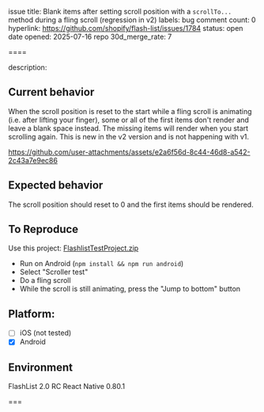 issue title: Blank items after setting scroll position with a `scrollTo...` method during a fling scroll (regression in v2)
labels: bug
comment count: 0
hyperlink: https://github.com/shopify/flash-list/issues/1784
status: open
date opened: 2025-07-16
repo 30d_merge_rate: 7

====

description:
## Current behavior

When the scroll position is reset to the start while a fling scroll is animating (i.e. after lifting your finger), some or all of the first items don't render and leave a blank space instead. The missing items will render when you start scrolling again. This is new in the v2 version and is not happening with v1.

https://github.com/user-attachments/assets/e2a6f56d-8c44-46d8-a542-2c43a7e9ec86

## Expected behavior

The scroll position should reset to 0 and the first items should be rendered.

## To Reproduce

Use this project: [FlashlistTestProject.zip](https://github.com/user-attachments/files/21264415/FlashlistTestProject.zip)
* Run on Android (`npm install && npm run android`)
* Select "Scroller test"
* Do a fling scroll
* While the scroll is still animating, press the "Jump to bottom" button

## Platform:

- [ ] iOS (not tested)
- [x] Android

## Environment

<!-- What is the exact version of @shopify/flash-list that you are using? -->

FlashList 2.0 RC
React Native 0.80.1

===
